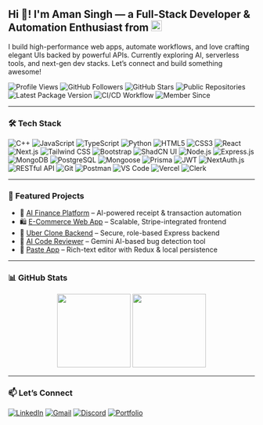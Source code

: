 <h2 align="left">Hi 👋! I'm Aman Singh — a Full-Stack Developer & Automation Enthusiast from <img src="https://flagcdn.com/w40/in.png" width="22" alt="India"/> </h2>


<p>
I build high-performance web apps, automate workflows, and love crafting elegant UIs backed by powerful APIs.  
Currently exploring AI, serverless tools, and next-gen dev stacks. Let’s connect and build something awesome!
</p>


<!-- 🔥 BADGES START HERE -->

<p align="left">
  <img src="https://komarev.com/ghpvc/?username=iaman011&label=Profile%20Views&color=0e75b6&style=flat-square" alt="Profile Views" />
  <img src="https://img.shields.io/github/followers/iaman011?label=Followers&style=flat-square&color=blue" alt="GitHub Followers" />
  <img src="https://img.shields.io/github/stars/iaman011?label=Stars&style=flat-square&color=yellow" alt="GitHub Stars" />
  <img src="https://img.shields.io/github/repos/iaman011?style=flat-square&color=orange" alt="Public Repositories" />
  <img src="https://img.shields.io/github/package-json/v/iaman011?style=flat-square&color=purple" alt="Latest Package Version" />
  <img src="https://img.shields.io/github/workflow/status/iaman011/Portfolio/Deploy?label=Deploy%20Status&style=flat-square&logo=github-actions&color=brightgreen" alt="CI/CD Workflow" />
  <img src="https://img.shields.io/github/member-since/iaman011?style=flat-square&color=success" alt="Member Since" />
</p>

---

### 🛠️ Tech Stack

![C++](https://img.shields.io/badge/C++-00599C?style=for-the-badge&logo=c%2B%2B&logoColor=white)
![JavaScript](https://img.shields.io/badge/JavaScript-F7DF1E?style=for-the-badge&logo=javascript&logoColor=black)
![TypeScript](https://img.shields.io/badge/TypeScript-3178C6?style=for-the-badge&logo=typescript&logoColor=white)
![Python](https://img.shields.io/badge/Python-3776AB?style=for-the-badge&logo=python&logoColor=white)
![HTML5](https://img.shields.io/badge/HTML5-E34F26?style=for-the-badge&logo=html5&logoColor=white)
![CSS3](https://img.shields.io/badge/CSS3-1572B6?style=for-the-badge&logo=css3&logoColor=white)
![React](https://img.shields.io/badge/React-20232A?style=for-the-badge&logo=react&logoColor=61DAFB)
![Next.js](https://img.shields.io/badge/Next.js-000?style=for-the-badge&logo=nextdotjs&logoColor=white)
![Tailwind CSS](https://img.shields.io/badge/Tailwind_CSS-38B2AC?style=for-the-badge&logo=tailwind-css&logoColor=white)
![Bootstrap](https://img.shields.io/badge/Bootstrap-563D7C?style=for-the-badge&logo=bootstrap&logoColor=white)
![ShadCN UI](https://img.shields.io/badge/ShadCN_UI-000000?style=for-the-badge&logo=none)
![Node.js](https://img.shields.io/badge/Node.js-339933?style=for-the-badge&logo=node.js&logoColor=white)
![Express.js](https://img.shields.io/badge/Express.js-000000?style=for-the-badge&logo=express&logoColor=white)
![MongoDB](https://img.shields.io/badge/MongoDB-4EA94B?style=for-the-badge&logo=mongodb&logoColor=white)
![PostgreSQL](https://img.shields.io/badge/PostgreSQL-316192?style=for-the-badge&logo=postgresql&logoColor=white)
![Mongoose](https://img.shields.io/badge/Mongoose-880000?style=for-the-badge&logo=mongoose&logoColor=white)
![Prisma](https://img.shields.io/badge/Prisma-2D3748?style=for-the-badge&logo=prisma&logoColor=white)
![JWT](https://img.shields.io/badge/JWT-black?style=for-the-badge&logo=JSON%20web%20tokens)
![NextAuth.js](https://img.shields.io/badge/NextAuth.js-000000?style=for-the-badge&logo=nextdotjs)
![RESTful API](https://img.shields.io/badge/REST%20API-005571?style=for-the-badge)
![Git](https://img.shields.io/badge/Git-F05032?style=for-the-badge&logo=git&logoColor=white)
![Postman](https://img.shields.io/badge/Postman-FF6C37?style=for-the-badge&logo=postman&logoColor=white)
![VS Code](https://img.shields.io/badge/VS_Code-007ACC?style=for-the-badge&logo=visual-studio-code&logoColor=white)
![Vercel](https://img.shields.io/badge/Vercel-000000?style=for-the-badge&logo=vercel&logoColor=white)
![Clerk](https://img.shields.io/badge/Clerk.dev-purple?style=for-the-badge&logo=clerk&logoColor=white)

---

### 🚀 Featured Projects

- 🧠 [AI Finance Platform](https://ai-finance-platform-iaman011s-projects.vercel.app/) – AI-powered receipt & transaction automation  
- 🛍️ [E-Commerce Web App](https://e-commerce-nextjs-iaman011s-projects.vercel.app/) – Scalable, Stripe-integrated frontend  
- 🚗 [Uber Clone Backend](https://github.com/iaman011/Uber-Clone-App) – Secure, role-based Express backend  
- 🤖 [AI Code Reviewer](https://github.com/iaman011/AI-Powered-Code-Reviewer) – Gemini AI-based bug detection tool  
- 📝 [Paste App](https://paste-app-di7v-iaman011s-projects.vercel.app/) – Rich-text editor with Redux & local persistence

---

### 📊 GitHub Stats

<div align="center">
  <img src="https://github-readme-stats.vercel.app/api?username=iaman011&show_icons=true&theme=dracula&count_private=true&hide_border=false" height="150" />
  <img src="https://github-readme-stats.vercel.app/api/top-langs?username=iaman011&layout=compact&card_width=400&theme=dracula&hide_border=false" height="150" />
</div>


---

### 📫 Let’s Connect

[![LinkedIn](https://img.shields.io/badge/LinkedIn-0077B5?style=for-the-badge&logo=linkedin&logoColor=white)](https://www.linkedin.com/in/iaman011/)
[![Gmail](https://img.shields.io/badge/Gmail-D14836?style=for-the-badge&logo=gmail&logoColor=white)](mailto:iaman.singh011@gmail.com)
[![Discord](https://img.shields.io/badge/Discord-5865F2?style=for-the-badge&logo=discord&logoColor=white)](https://discord.com/users/iaman011)
[![Portfolio](https://img.shields.io/badge/Portfolio-000000?style=for-the-badge&logo=vercel&logoColor=white)](https://aman-portfolio-iaman011s-projects.vercel.app/)
